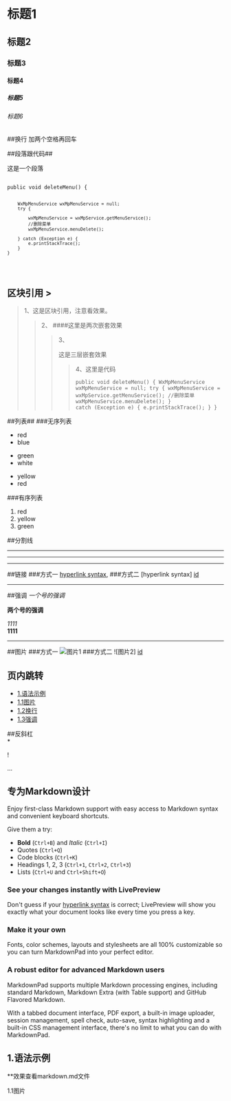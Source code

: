 # 标题1 #
## 标题2 ##
### 标题3 ###
#### 标题4 ####
##### 标题5 #####
###### 标题6 ######

##换行
加两个空格再回车

##段落跟代码##
<p>这是一个段落</p>
<pre>
<code>
public void deleteMenu() {

        WxMpMenuService wxMpMenuService = null;
        try {
        	
        	wxMpMenuService = wxMpService.getMenuService();
            //删除菜单
        	wxMpMenuService.menuDelete();
            
        } catch (Exception e) {
            e.printStackTrace();
        }
    }
</code>
</pre>


## 区块引用 > ##
> 1、这是区块引用，注意看效果。
>> 2、 ####这里是两次嵌套效果
>>> 3、 <p>这是三层嵌套效果 </p>
>>>> 4、这里是代码 <pre><code>public void deleteMenu() {
 WxMpMenuService wxMpMenuService = null;
        try {
        	wxMpMenuService = wxMpService.getMenuService();
        	 //删除菜单
        	wxMpMenuService.menuDelete();
        } catch (Exception e) {
            e.printStackTrace();
        }
    }</code></pre>
       
##列表##
###无序列表
* red
* blue
+ green
+ white
- yellow
- red  
 
###有序列表
1. red
2. yellow
3. green

##分割线 
***
---
___


##链接
###方式一
[hyperlink syntax](http://markdownpad.com),
###方式二
[hyperlink syntax] [id]

[id]:http://markdownpad.com 'title here'



***
##强调
*一个号的强调*

**两个号的强调**
 
_1111_  
__1111__
___

##图片
###方式一
![图片1](C:\\Users\\david\\Desktop\\1.jpg)
###方式二
![图片2] [id]

[id]:C:\Users\david\Desktop\1.jpg   

## 页内跳转   
* [1.语法示例](#1)   
* [1.1图片](#jump)    
* [1.2换行](#1.2)   
* [1.3强调](#1.3)   

   
##反斜杠 \
\*

\!

...


## 专为Markdown设计 ##

Enjoy first-class Markdown support with easy access to  Markdown syntax and convenient keyboard shortcuts.

Give them a try:

- **Bold** (`Ctrl+B`) and *Italic* (`Ctrl+I`)
- Quotes (`Ctrl+Q`)
- Code blocks (`Ctrl+K`)
- Headings 1, 2, 3 (`Ctrl+1`, `Ctrl+2`, `Ctrl+3`)
- Lists (`Ctrl+U` and `Ctrl+Shift+O`)

### See your changes instantly with LivePreview ###

Don't guess if your [hyperlink syntax](http://markdownpad.com) is correct; LivePreview will show you exactly what your document looks like every time you press a key.

### Make it your own ###

Fonts, color schemes, layouts and stylesheets are all 100% customizable so you can turn MarkdownPad into your perfect editor.

### A robust editor for advanced Markdown users ###

MarkdownPad supports multiple Markdown processing engines, including standard Markdown, Markdown Extra (with Table support) and GitHub Flavored Markdown.

With a tabbed document interface, PDF export, a built-in image uploader, session management, spell check, auto-save, syntax highlighting and a built-in CSS management interface, there's no limit to what you can do with MarkdownPad.

<h2 id="1">1.语法示例</h2>
**效果查看markdown.md文件   

<span id="jump">1.1图片</span>


